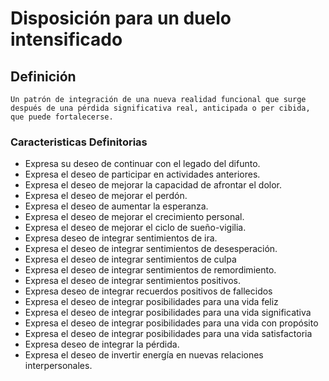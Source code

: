# Disposición para un duelo intensificado
## Definición
	Un patrón de integración de una nueva realidad funcional que surge después de una pérdida significativa real, anticipada o per cibida, que puede fortalecerse.

### Caracteristicas Definitorias
- Expresa su deseo de continuar con 
el legado del difunto.   
- Expresa el deseo de participar en 
actividades anteriores.   
- Expresa el deseo de mejorar la 
capacidad de afrontar el dolor.   
- Expresa el deseo de mejorar 
el perdón.   
- Expresa el deseo de aumentar la 
esperanza.   
- Expresa el deseo de mejorar el 
crecimiento personal.   
- Expresa el deseo de mejorar el 
ciclo de sueño-vigilia.   
- Expresa deseo de integrar 
sentimientos de ira.   
- Expresa el deseo de integrar 
sentimientos de desesperación.   
- Expresa el deseo de integrar 
sentimientos de culpa   
- Expresa el deseo de integrar 
sentimientos de remordimiento.   
- Expresa el deseo de integrar 
sentimientos positivos.   
- Expresa deseo de integrar 
recuerdos positivos de fallecidos   
- Expresa el deseo de integrar 
posibilidades para una vida feliz   
- Expresa el deseo de integrar 
posibilidades para una vida 
significativa   
- Expresa el deseo de integrar 
posibilidades para una vida con 
propósito   
- Expresa el deseo de integrar 
posibilidades para una vida 
satisfactoria   
- Expresa deseo de integrar la 
pérdida.   
- Expresa el deseo de invertir 
energía en nuevas relaciones 
interpersonales.

